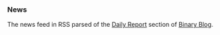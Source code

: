 ### News

The news feed in RSS parsed of the [Daily Report](https://blog.binary.com/en/daily-report/) section of [Binary Blog](https://blog.binary.com).
